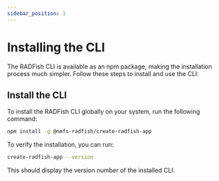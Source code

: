 ```yaml
---
sidebar_position: 1
---
```


# Installing the CLI

The RADFish CLI is available as an npm package, making the installation process much simpler. Follow these steps to install and use the CLI:

## Install the CLI

To install the RADFish CLI globally on your system, run the following command:

```bash
npm install -g @nmfs-radfish/create-radfish-app
```

To verify the installation, you can run:

```bash
create-radfish-app --version
```

This should display the version number of the installed CLI.

